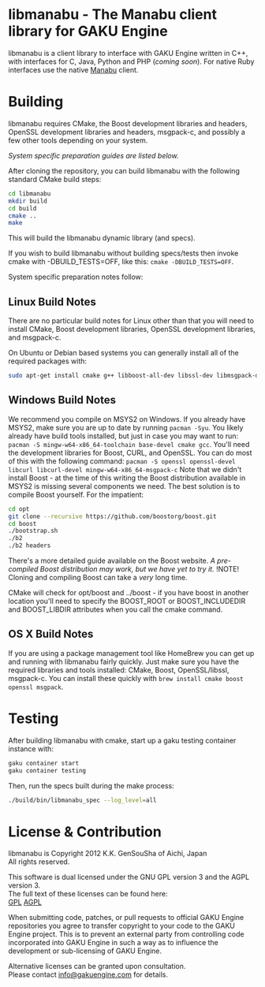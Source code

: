 libmanabu - The Manabu client library for GAKU Engine
=====================================================
libmanabu is a client library to interface with GAKU Engine written in C++, with interfaces for
C, Java, Python and PHP (*coming soon*). For native Ruby interfaces use the native
[Manabu](https://github.com/GAKUEngine/manabu) client.

Building
========
libmanabu requires CMake, the Boost development libraries and headers, OpenSSL development
libraries and headers, msgpack-c, and possibly a few other tools depending on your system.  

*System specific preparation guides are listed below.*  

After cloning the repository, you can build libmanabu with the following standard CMake build steps:

```sh
cd libmanabu
mkdir build
cd build
cmake ..
make
```

This will build the libmanabu dynamic library (and specs).

If you wish to build libmanabu without building specs/tests then invoke cmake with
-DBUILD_TESTS=OFF, like this: ```cmake -DBUILD_TESTS=OFF```.

System specific preparation notes follow:

Linux Build Notes
-----------------
There are no particular build notes for Linux other than that you will need to install
CMake, Boost development libraries, OpenSSL development libraries, and msgpack-c.

On Ubuntu or Debian based systems you can generally install all of the required packages
with:
```sh
sudo apt-get install cmake g++ libboost-all-dev libssl-dev libmsgpack-dev
```


Windows Build Notes
-------------------
We recommend you compile on MSYS2 on Windows. If you already have MSYS2, make sure you are
up to date by running ```pacman -Syu```. You likely already have build tools installed,
but just in case you may want to run:
```pacman -S mingw-w64-x86_64-toolchain base-devel cmake gcc```.
You'll need the development libraries for Boost, CURL, and OpenSSL. You can do most of this
with the following command:
```pacman -S openssl openssl-devel libcurl libcurl-devel mingw-w64-x86_64-msgpack-c```
Note that we didn't install Boost - at the time of this writing the Boost distribution
available in MSYS2 is missing several components we need. The best solution is to
compile Boost yourself. For the impatient:

```sh
cd opt
git clone --recursive https://github.com/boostorg/boost.git
cd boost
./bootstrap.sh
./b2
./b2 headers
```

There's a more detailed guide available on the Boost website. _A pre-compiled Boost
distribution may work, but we have yet to try it._
!NOTE! Cloning and compiling Boost can take a *very* long time.

CMake will check for opt/boost and ../boost - if you have boost in another location
you'll need to specify the BOOST_ROOT or BOOST_INCLUDEDIR and BOOST_LIBDIR attributes
when you call the cmake command.


OS X Build Notes
----------------
If you are using a package management tool like HomeBrew you can get up and running with
libmanabu fairly quickly. Just make sure you have the required libraries and tools
installed: CMake, Boost, OpenSSL/libssl, msgpack-c. You can install these quickly with
```brew install cmake boost openssl msgpack```.

Testing
=======
After building libmanabu with cmake, start up a gaku testing container instance with:

```sh
gaku container start
gaku container testing
```

Then, run the specs built during the make process:
```sh
./build/bin/libmanabu_spec --log_level=all
```

License & Contribution
======================
libmanabu is Copyright 2012 K.K. GenSouSha of Aichi, Japan  
All rights reserved.

This software is dual licensed under the GNU GPL version 3 and the AGPL version 3.  
The full text of these licenses can be found here:  
[GPL](https://gnu.org/licenses/gpl.html) [AGPL](https://gnu.org/licenses/agpl.html)  

When submitting code, patches, or pull requests to official GAKU Engine repositories you agree to
transfer copyright to your code to the GAKU Engine project. This is to prevent an external party
from controlling code incorporated into GAKU Engine in such a way as to influence the development
or sub-licensing of GAKU Engine.

Alternative licenses can be granted upon consultation.  
Please contact info@gakuengine.com for details.
